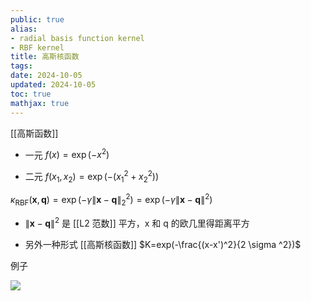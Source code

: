 ```yaml
---
public: true
alias:
- radial basis function kernel
- RBF kernel
title: 高斯核函数
tags:
date: 2024-10-05
updated: 2024-10-05
toc: true
mathjax: true
---
```


[[高斯函数]]

  + 一元 $f(x)=\exp (-x^2)$

  + 二元 $f(x_1,x_2)=\exp (-(x_1^2+x_2^2))$

$\kappa_{\mathrm{RBF}}(\boldsymbol{x}, \boldsymbol{q})=\exp \left(-\gamma\|\boldsymbol{x}-\boldsymbol{q}\|_{2}^{2}\right)=\exp \left(-\gamma\|\boldsymbol{x}-\boldsymbol{q}\|^{2}\right)$

  + $\|\boldsymbol{x}-\boldsymbol{q}\|^{2}$ 是 [[L2 范数]] 平方，x 和 q 的欧几里得距离平方

  + 另外一种形式 [[高斯核函数]] $K=exp(-\frac{(x-x')^2}{2 \sigma ^2})$


例子

![](https://media.xiang578.com/rbf-kernel-example.png)
